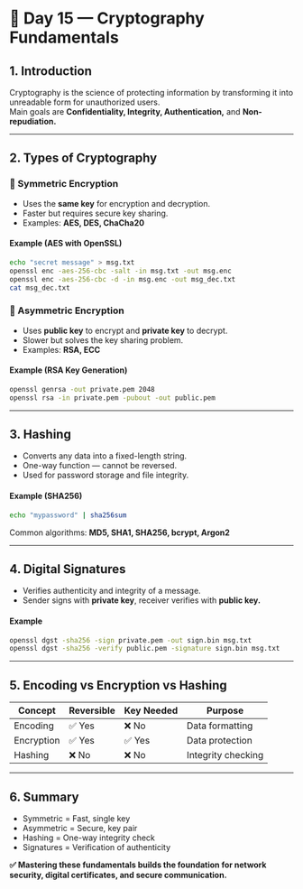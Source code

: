 
# 🧩 Day 15 — Cryptography Fundamentals

## 1. Introduction
Cryptography is the science of protecting information by transforming it into unreadable form for unauthorized users.  
Main goals are **Confidentiality, Integrity, Authentication,** and **Non-repudiation.**

---

## 2. Types of Cryptography
### 🔸 Symmetric Encryption
- Uses the **same key** for encryption and decryption.
- Faster but requires secure key sharing.
- Examples: **AES, DES, ChaCha20**

#### Example (AES with OpenSSL)
```bash
echo "secret message" > msg.txt
openssl enc -aes-256-cbc -salt -in msg.txt -out msg.enc
openssl enc -aes-256-cbc -d -in msg.enc -out msg_dec.txt
cat msg_dec.txt
```

### 🔸 Asymmetric Encryption
- Uses **public key** to encrypt and **private key** to decrypt.
- Slower but solves the key sharing problem.
- Examples: **RSA, ECC**

#### Example (RSA Key Generation)
```bash
openssl genrsa -out private.pem 2048
openssl rsa -in private.pem -pubout -out public.pem
```

---

## 3. Hashing
- Converts any data into a fixed-length string.
- One-way function — cannot be reversed.
- Used for password storage and file integrity.

#### Example (SHA256)
```bash
echo "mypassword" | sha256sum
```

Common algorithms: **MD5, SHA1, SHA256, bcrypt, Argon2**

---

## 4. Digital Signatures
- Verifies authenticity and integrity of a message.
- Sender signs with **private key**, receiver verifies with **public key.**

#### Example
```bash
openssl dgst -sha256 -sign private.pem -out sign.bin msg.txt
openssl dgst -sha256 -verify public.pem -signature sign.bin msg.txt
```

---

## 5. Encoding vs Encryption vs Hashing
| Concept | Reversible | Key Needed | Purpose |
|----------|-------------|-------------|----------|
| Encoding | ✅ Yes | ❌ No | Data formatting |
| Encryption | ✅ Yes | ✅ Yes | Data protection |
| Hashing | ❌ No | ❌ No | Integrity checking |

---

## 6. Summary
- Symmetric = Fast, single key  
- Asymmetric = Secure, key pair  
- Hashing = One-way integrity check  
- Signatures = Verification of authenticity  

**✅ Mastering these fundamentals builds the foundation for network security, digital certificates, and secure communication.**
